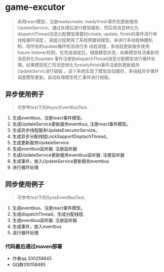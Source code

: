 # game-excutor
> 采用react模型，注册readycreate, readyfinish事件到更新服务UpdateService，通过处理后进行模型缓存，然后将消息转化为
dispatchThread消息分配模型需要的create, update, finish的事件进行单线程循环调度
。调度过程使用了系统预置锁模型，来进行多线程唤醒机制，将所有的update循环检测进行多
线程调度，多线程更新服务使用future-listener机制，在完成调度后，根据模型状态，如果模型存活重新将消息转化为update
事件注册到dispatchThread消息分配模型进行循环处理。如果模型死亡将消息转化为readyfinish事件注册到更新服务UpdateServic进行销毁
。这个系统实现了模型自动缓存，多线程异步循环调度模型更新，自动处理模型死亡事件进行销毁。

## 异步使用例子

> 可参考test下的AsyncEventBusTest.

1. 生成eventbus，注册react事件模型。
2. 生成UpdateService更新服务eventbus, 注册react事件模型。
3. 生成异步线程服务UpdateExecutorService。
4. 生成异步分配线程LockSupportDisptachThread。
5. 生成更新服务UpdateService
6. 生成eventbus监听器. 注册监听器
7. 生成UpdateService更新服务eventbus监听器. 注册监听器
8. 生成事件，放入UpdateService更新服务eventbus
9. 进行循环处理

## 同步使用例子

> 可参考test下的SynsEventBusTest.

1. 生成eventbus，注册react事件模型。
2. 生成dispatchThread，生成分配线程.
3. 生成eventbus监听器. 注册监听器
4. 生成事件，放入eventbus
5. 进行循环处理

### 代码最后通过maven部署

- 作者qq 330258845
- QQ群310158485
